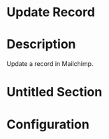 ﻿# Update Record

# Description

Update a record in Mailchimp.

# Untitled Section

# Configuration
